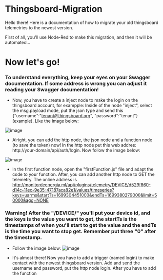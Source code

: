 # Thingsboard-Migration
 
Hello there! Here is a documentation of how to migrate your old thingsboard telemetries to the newest version.

First of all, you'll use Node-Red to make this migration, and then it will be automated...

# Now let's go!

 ### To understand everything, keep your eyes on your Swagger documentation. If some address is wrong you can adjust it reading your Swagger documentation!
  - Now, you have to create a inject node to make the login on the thingsboard account, for exampple: Inside of the node "inject", select the msg.payload mode, put the json type and send this {"username":"tenant@thingsboard.org", "password":"tenant"}(example). Like the image below:

 ![image](https://github.com/nicolas-davila/Thingsboard-Migration/assets/123404361/9aa9f9ab-8001-48bc-a0c5-b12c43cc12f1)

 - Alright, you can add the http node, the json node and a function node (to save the token) now! In the http node put this web addres: http://your-domain/api/auth/login. Now follow the image below:

![image](https://github.com/nicolas-davila/Thingsboard-Migration/assets/123404361/452b037e-30e9-4a03-ad0c-46817e514b6a)

- In the first function node, open the "firstFunction.js" file and adapt the code to your function. After, you can add another http node to GET the telemetry. The online address is http://monitordeenergia.ml/api/plugins/telemetry/DEVICE/d529f860-d14c-11ec-9e35-47187aca82e1/values/timeseries?keys=uarms&startTs=1699304451000&endTs=1699380279000&limit=50000&agg=NONE

### Warning! After the "/DEVICE/" you'll put your device id, and the keys is the value you want to get, the startTs is the timestamps of when you'll start to get the value and the endTs is the time you want to stop get. Remember put three "0" after the timestamp. 

 - Follow the image below:
  ![image](https://github.com/nicolas-davila/Thingsboard-Migration/assets/123404361/11e74d90-8a7d-4bf8-a7b3-b3b97c8cb09c)

 - It's almost there! Now you have to add a trigger (named login) to make contact with the newest thingsboard version. Add and send the username and password, put the http node login. After you have to add the function

    
